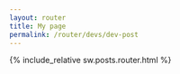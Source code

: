 ```yaml
---
layout: router
title: My page
permalink: /router/devs/dev-post
---
```


<style>
  {% include_relative sw.posts.router.css %}
</style>

<script>
  {% include_relative sw.posts.router.js %}
</script>

{% include_relative sw.posts.router.html %}
